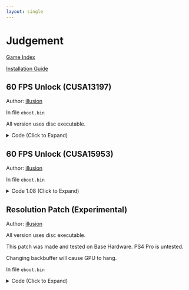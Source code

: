```yaml
---
layout: single
---
```


# Judgement

[Game Index](/patch/#ps4)

[Installation Guide](https://illusion0001.github.io/install-instructions/)

## 60 FPS Unlock (CUSA13197)

Author: [illusion](https://twitter.com/illusion0002)

In file `eboot.bin`

All version uses disc executable.

<details>
<summary>Code (Click to Expand)</summary>

{% highlight none %}
48 89 7C 24 18 74 2A 89 9F D8 01 00 00

48 89 7C 24 18 75 2A 89 9F D8 01 00 00
{% endhighlight %}

</details>

## 60 FPS Unlock (CUSA15953)

Author: [illusion](https://twitter.com/illusion0002)

In file `eboot.bin`

<details>
<summary>Code 1.08 (Click to Expand)</summary>

{% highlight none %}
39 B7 E8 01 00 00 74 2A 48 8B 44 24 48

39 B7 E8 01 00 00 75 2A 48 8B 44 24 48
{% endhighlight %}

</details>

## Resolution Patch (Experimental)

Author: [illusion](https://twitter.com/illusion0002)

All version uses disc executable.

This patch was made and tested on Base Hardware. PS4 Pro is untested.

Changing backbuffer will cause GPU to hang.

In file `eboot.bin`

<details>
<summary>Code (Click to Expand)</summary>

{% highlight none %}
# base backbuffer
# be warned, this will cause gpu hang.
# perhaps there's more buffers that i missed.
# below this one is ui buffer,
# changing to a lower value will
# over fill the screen.
40 06 00 00 84 03 00 00 20 03

# targetting 540p
C0 03 00 00 1C 02 00 00 20 03

# Pro backbuffer
# todo
# DF reported 1920x1080 so 80 07 00 00 38 04 00 00 should be one of them.
{% endhighlight %}

</details>
